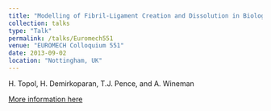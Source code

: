 ```yaml
---
title: "Modelling of Fibril-Ligament Creation and Dissolution in Biological Tissues"
collection: talks
type: "Talk"
permalink: /talks/Euromech551
venue: "EUROMECH Colloquium 551"
date: 2013-09-02
location: "Nottingham, UK"
---
```


H. Topol, H. Demirkoparan, T.J. Pence, and A. Wineman

[More information here](http://www.euromech.org/colloquia/colloquia-2013/551)









